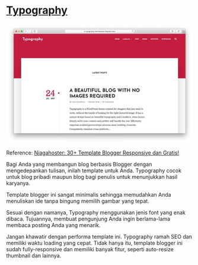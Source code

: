 # <a href="https://typography-themexpose.blogspot.com/">Typography</a>

<div style = "text-align: center;">
  <img src="template.webp" />
</div>

Reference: <a href="https://www.niagahoster.co.id/blog/template-blogger-responsive/">Niagahoster: 30+ Template Blogger Responsive dan Gratis!</a>

Bagi Anda yang membangun blog berbasis Blogger dengan mengedepankan tulisan, inilah template untuk Anda. Typography cocok untuk blog pribadi maupun blog bagi penulis untuk menunjukkan hasil karyanya.

Template blogger ini sangat minimalis sehingga memudahkan Anda menuliskan ide tanpa bingung memilih gambar yang tepat.

Sesuai dengan namanya, Typography menggunakan jenis font yang enak dibaca. Tujuannya, membuat pengunjung Anda ingin berlama-lama membaca posting Anda yang menarik. 

Jangan khawatir dengan performa template ini. Typography ramah SEO dan memiliki waktu loading yang cepat. Tidak hanya itu, template blogger ini sudah fully-responsive dan memiliki banyak fitur, seperti auto-resize thumbnail dan lainnya.
